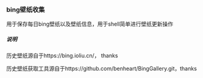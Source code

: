 ### bing壁纸收集

用于保存每日bing壁纸以及壁纸信息，用于shell简单进行壁纸更新操作


##### 说明
 历史壁纸源自于https://bing.ioliu.cn/， thanks
 
 历史壁纸获取工具源自于https://github.com/benheart/BingGallery.git，thanks
